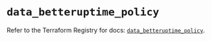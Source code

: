 # `data_betteruptime_policy`

Refer to the Terraform Registry for docs: [`data_betteruptime_policy`](https://registry.terraform.io/providers/betterstackhq/better-uptime/0.20.4/docs/data-sources/betteruptime_policy).
